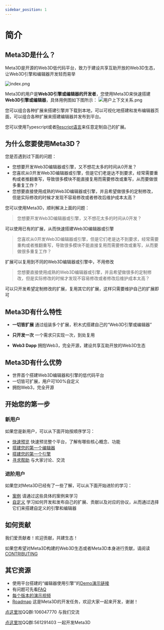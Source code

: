 ```yaml
---
sidebar_position: 1
---
```


# 简介

## Meta3D是什么？

Meta3D是开源的Web3D低代码平台，致力于建设共享互助开放的Web3D生态，让Web3D引擎和编辑器开发轻而易举

![index.png](https://img2023.cnblogs.com/blog/419321/202302/419321-20230217075702984-1069462752.png)

Meta3D的用户是**Web3D引擎或编辑器的开发者**，您使用Meta3D来快速搭建**Web3D引擎或编辑器**，具体用例图如下图所示：
![用户上下文关系.png](/img/简介/用户上下文关系.png)

您可以组合各种扩展来搭建引擎并下载到本地，可以可视化地搭建和发布编辑器页面，可以组合各种扩展来搭建编辑器并发布到平台。

您可以使用Typescript或者[Rescript语言](https://rescript-lang.org/)来任意定制自己的扩展。



## 为什么您要使用Meta3D？
您是否遇到过下面的问题：

- 您想要开发Web3D编辑器或引擎，又不想花太多的时间从0开发？
- 您喜欢从0开发Web3D编辑器或引擎，但是它们老是达不到要求，经常需要重构或者推翻重写，导致很多模块不能直接复用而需要修改或重写，从而要做很多重复工作？
- 您想要直接使用成熟的Web3D编辑器或引擎，并且希望做很多的定制修改，但是实际修改的时候才发现不容易修改或者修改后维护成本太高？

您可以使用Meta3D，顺利解决上面的问题：
> 您想要开发Web3D编辑器或引擎，又不想花太多的时间从0开发？

可以使用已有的扩展，从而快速搭建Web3D编辑器或引擎

> 您喜欢从0开发Web3D编辑器或引擎，但是它们老是达不到要求，经常需要重构或者推翻重写，导致很多模块不能直接复用而需要修改或重写，从而要做很多重复工作？

扩展可以复用到不同的Web3D编辑器或引擎中，不用修改

> 您想要直接使用成熟的Web3D编辑器或引擎，并且希望做很多的定制修改，但是实际修改的时候才发现不容易修改或者修改后维护成本太高？

可以只开发希望定制修改的扩展，复用其它的扩展，这样只需要维护自己的扩展即可


## Meta3D有什么特性

- **一切皆扩展**
通过组装多个扩展，积木式搭建自己的“Web3D引擎或编辑器”
- **只开发一次**
一个需求只实现一次，到处复用

- **Web3 Dapp**
拥抱Web3，完全开源，建设共享互助开放的Web3D生态


## Meta3D有什么优势

- 世界首个搭建Web3D编辑器和引擎的低代码平台
- 一切皆可扩展，用户可100%自定义
- 拥抱Web3，完全开源



## 开始您的第一步

### 新用户

如果您是新用户，可以从下面开始按顺序学习：

- [快速预览](快速预览)
快速预览整个平台，了解有哪些核心概念、功能
- [搭建您的第一个编辑器](搭建您的第一个编辑器)
- [搭建您的第一个引擎](搭建您的第一个引擎)
- [寻求帮助](https://github.com/Meta3D-Technology/Meta3D/discussions)
与大家讨论、交流

### 进阶用户

如果您对Meta3D已经有了一些了解，可以从下面开始进阶的学习：

- [案例](搭建有事件响应和数据绑定的编辑器)
请通过这些具体的案例来学习
- [自定义](开发和发布扩展协议)
学习如何开发和发布自己的扩展、贡献以及对应的协议，从而通过选择它们来搭建自定义的引擎和编辑器


## 如何贡献

我们爱贡献者！欢迎贡献，共建生态！

如果您希望对Meta3D构建的Web3D生态或者Meta3D本身进行贡献，请阅读[CONTRIBUTING](https://github.com/Meta3D-Technology/Meta3D/blob/master/CONTRIBUTING.md)


## 其它资源

- 使用平台搭建的“编辑器使用引擎”的[Demo演示链接](https://meta3d-platform-production.4everland.app/EnterApp?account=0xf63e1991a343814ede505d7cfc368615eae75307&appName=%E7%BC%96%E8%BE%91%E5%99%A8demo1)
- 有问题可先看[FAQ](FAQ)
- [每个版本的演示视频](https://space.bilibili.com/406848407/channel/collectiondetail?sid=495276)
- [Roadmap](https://github.com/orgs/Meta3D-Technology/projects/1/views/1)
这是Meta3D的开发任务，欢迎大家一起来开发，谢谢！



[点这里](https://qm.qq.com/cgi-bin/qm/qr?k=SaSgwsyiccUjc3Mx3Jqliv9HJnHxL-WI&jump_from=webapi&authKey=+EQRAdLQ80spfX++pA3UB4erf6cxC+Mo4jH6bfovhdE7MOvI5WBUljCZ6roGaNZh)加QQ群:106047770 与我们交流

[点这里](https://qm.qq.com/cgi-bin/qm/qr?k=Kiaj6UDk6FuKDPHKpHYruzB8eAt0xRRy&jump_from=webapi&authKey=D6yCua8jRdfWgAQqSSRMRQvaYxGVL5XN671Cz/g2CSYRJ9WPPgNPZIzcCZKwQZBC)加QQ群:561291403 一起开发Meta3D

<!-- 商务合作 请加QQ群：215491526，或者加微信号：chaogex -->

<!-- 一起开发Meta3D 请加QQ群：561291403 -->